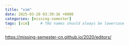 ```yaml
---
title: "vim"
date: 2025-03-20 03:39:16 +0800
categories: [missing-semester]
tags: [vim]     # TAG names should always be lowercase
---
```

https://missing-semester-cn.github.io/2020/editors/
